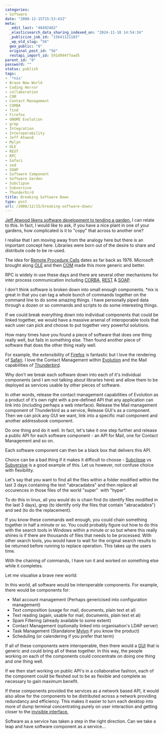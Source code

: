 ```yaml
---
categories:
- Software
date: "2008-12-15T15:53:43Z"
meta:
  _edit_last: "48492462"
  _elasticsearch_data_sharing_indexed_on: "2024-11-18 14:54:34"
  _publicize_job_id: "15641121183"
  _wp_old_slug: "56"
  geo_public: "0"
  original_post_id: "56"
  restapi_import_id: 591d994f7aad5
parent_id: "0"
password: ""
status: publish
tags:
- '*nix'
- Brave New World
- Coding Horror
- collaboration
- COM
- Contact Management
- CORBA
- find
- Firefox
- GNOME Evolution
- grep
- Integration
- Interoperability
- Jeff Atwood
- Mylyn
- OLE
- REST
- RPC
- Safari
- sed
- SOAP
- Software Component
- Software Garden
- Subclipse
- Subversive
- Thunderbird
title: Breaking Software Down
type: post
url: /2008/12/15/breaking-software-down/
---
```


[Jeff Atwood likens software development to tending a garden.](http://www.codinghorror.com/blog/archives/000987.html "Tending Your Software Garden")
I can relate to this. In fact, I would like to ask, if you have a nice plant in
one of your gardens, how complicated is it to "copy" that across to another one?

I realise that I am moving away from the analogy here but there is an important
concept here. Libraries were born out of the desire to share and distribute code
to be re-used.

The idea for
[Remote Procedure Calls](http://en.wikipedia.org/wiki/Remote_procedure_call "Remote Procedure Call")
dates as far back as 1976. Microsoft brought along
[OLE](http://en.wikipedia.org/wiki/Object_Linking_and_Embedding "Object Linking and Embedding")
and then
[COM](http://en.wikipedia.org/wiki/Component_Object_Model "Component Object Model")
made this more generic and better.

RPC is widely in use these days and there are several other mechanisms for inter
process communication including
[CORBA](http://en.wikipedia.org/wiki/CORBA "Common Object Request Broker Architecture"),
[REST](http://en.wikipedia.org/wiki/REST "Representational State Transfer") &
[SOAP](<http://en.wikipedia.org/wiki/SOAP_(protocol)> "Simple
Object Access Protocol").

<!--more-->

I don't think software is broken down into small enough components. \*nix is
great in that you can tag a whole bunch of commands together on the command line
to do some amazing things. I have personally piped data through a dozen or so
commands and scripts to do some interesting things.

If we could break everything down into individual components that could be
linked together, we would have a massive arsenal of interoporable tools that
each user can pick and choose to put together very powerful solutions.

How many times have you found a piece of software that does one thing really
well, but fails in something else. Then found another piece of software that
does the other thing really well.

For example, the extensibility of
[Firefox](http://www.mozilla.org/firefox "Firefox") is fantastic but I love the
rendering of [Safari](http://www.apple.com/safari/ "Safari Web Browser"). I love
the Contact Management within
[Evolution](http://projects.gnome.org/evolution/ "Evolution") and the Mail
capabilities of [Thunderbird](http://www.mozilla.org/thunderbird "Thunderbird").

Why don't we break each software down into each of it's individual components
(and I am not talking about libraries here) and allow them to be deployed as
services usable by other pieces of software.

In other words, release the contact management capabilities of Evolution as a
product of it's own right with a pre-defined API that any application can link
into (including perhaps a web interface). Release the Mail management component
of Thunderbird as a service, Release GUI's as a component. Then we can pick any
GUI we want, link into a specific mail component and another addressbook
component.

Do one thing and do it well. In fact, let's take it one step further and release
a public API for each software component - an API for Mail, one for Contact
Management and so on.

Each software component can then be a black box that delivers this API.

Choice can be a bad thing if it makes it difficult to choose -
[Subclipse](http://subclipse.tigris.org "Subclipse") vs
[Subversive](http://www.eclipse.org/subversive "Subversive") is a good example
of this. Let us however, not confuse choice with flexibility.

Let's say that you want to find all the files within a folder modified within
the last 3 days containing the text "abracadabra" and then replace all
occurences in those files of the world "super"  with "hyper".

To do this in linux, all you would do is chain find (to identify files modified
in the last 3 days), grep (to identify only the files that contain
"abracadabra") and sed (to do the replacement).

If you know these commands well enough, you could chain something together in
half a minute or so. You could probably figure out how to do this with the
search tools in Windows within a minute or so but where this really shines is if
there are thousands of files that needs to be processed. With other search
tools, you would have to wait for the original search results to be returned
before running to replace operation. This takes up the users time.

With the chaining of commands, I have run it and worked on something else while
it completes.

Let me visualise a brave new world:

In this world, all software would be interoperable components. For example,
there would be components for:

- Mail account management (Perhaps genericised into configuration management)
- Text composition (usage for mail, documents, plain text et al)
- Text reading (again, usable for mail, documents, plain text et al)
- Spam Filtering (already available to some extent)
- Contact Management (optionally linked into organisation's LDAP server)
- Task Management (Standalone
  [Mylyn](http://www.eclipse.org/mylyn/ "Eclipse - Mylyn") if you know the
  product)
- Scheduling (or calendering if you prefer that term)

If all of these components were interoperable, then there would a
[GUI](http://en.wikipedia.org/wiki/Graphical_user_interface "Graphical User Interface")
that is generic and could bring all of these together. In this way, the people
working on each of the components could concentrate on doing one thing and one
thing well.

If we then start working on public API's in a collaborative fashion, each of the
component could be fleshed out to be as flexible and complete as necessary to
gain maximum benefit.

If these components provided the services as a network based API, it would also
allow for the components to be distributed across a network providing redundancy
and efficiency. This makes it easier to turn each desktop into more of dump
terminal concentrating purely on user interaction and getting closer to the
[invisible interface.](http://drone-ah.com/2008/12/12/invisible-interface/ "Invisible Interface")

Software as a service has taken a step in the right direction. Can we take a
leap and have software component as a service...
